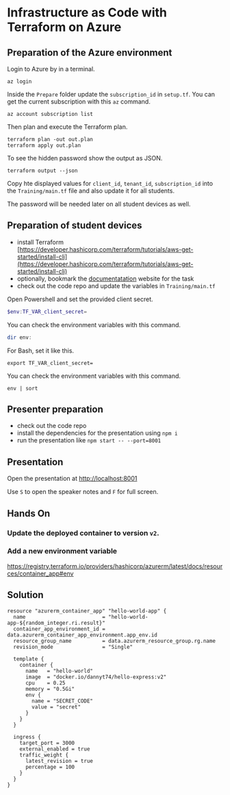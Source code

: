 # Infrastructure as Code with Terraform on Azure

## Preparation of the Azure environment

Login to Azure by in a terminal.

```shell
az login
```

Inside the `Prepare` folder update the `subscription_id` in `setup.tf`.
You can get the current subscription with this `az` command.

```shell
az account subscription list
```
Then plan and execute the Terraform plan.

```shell
terraform plan -out out.plan
terraform apply out.plan
```

To see the hidden password show the output as JSON.

```shell
terraform output --json
```

Copy hte displayed values for `client_id`, `tenant_id`, `subscription_id` into the `Training/main.tf` file and also update it for all students.

The password will be needed later on all student devices as well.


## Preparation of student devices

- install Terraform [https://developer.hashicorp.com/terraform/tutorials/aws-get-started/install-cli](https://developer.hashicorp.com/terraform/tutorials/aws-get-started/install-cli)
- optionally, bookmark the [documentatation](https://registry.terraform.io/providers/hashicorp/azurerm/latest/docs/resources/container_app#env-2) website for the task
- check out the code repo and update the variables in `Training/main.tf`

Open Powershell and set the provided client secret.

```powershell
$env:TF_VAR_client_secret=
```
You can check the environment variables with this command.

```powershell
dir env:
```

For Bash, set it like this.

```shell
export TF_VAR_client_secret=
```

You can check the environment variables with this command.

```shell
env | sort
```

## Presenter preparation

- check out the code repo
- install the dependencies for the presentation using `npm i`
- run the presentation like `npm start -- --port=8001`

## Presentation

Open the presentation at [http://localhost:8001](http://localhost:8001)

Use `S` to open the speaker notes and `F` for full screen.

## Hands On

### Update the deployed container to version `v2`.

### Add a new environment variable

https://registry.terraform.io/providers/hashicorp/azurerm/latest/docs/resources/container_app#env

## Solution

```hcl
resource "azurerm_container_app" "hello-world-app" {
  name                         = "hello-world-app-${random_integer.ri.result}"
  container_app_environment_id = data.azurerm_container_app_environment.app_env.id
  resource_group_name          = data.azurerm_resource_group.rg.name
  revision_mode                = "Single"

  template {
    container {
      name   = "hello-world"
      image  = "docker.io/dannyt74/hello-express:v2"
      cpu    = 0.25
      memory = "0.5Gi"
      env {
        name = "SECRET_CODE"
        value = "secret"
      }
    }
  }

  ingress {
    target_port = 3000
    external_enabled = true
    traffic_weight {
      latest_revision = true
      percentage = 100
    }
  }
}
```